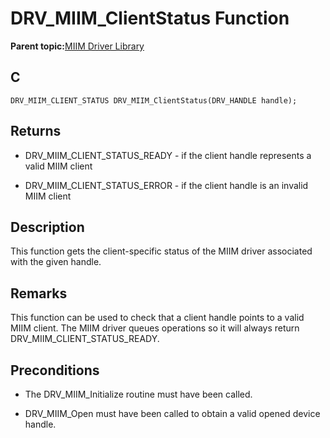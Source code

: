 # DRV\_MIIM\_ClientStatus Function

**Parent topic:**[MIIM Driver Library](GUID-A8906C8D-A608-4572-AE74-1E517DD2B0BE.md)

## C

```
DRV_MIIM_CLIENT_STATUS DRV_MIIM_ClientStatus(DRV_HANDLE handle); 
```

## Returns

-   DRV\_MIIM\_CLIENT\_STATUS\_READY - if the client handle represents a valid MIIM client

-   DRV\_MIIM\_CLIENT\_STATUS\_ERROR - if the client handle is an invalid MIIM client


## Description

This function gets the client-specific status of the MIIM driver associated with the given handle.

## Remarks

This function can be used to check that a client handle points to a valid MIIM client. The MIIM driver queues operations so it will always return DRV\_MIIM\_CLIENT\_STATUS\_READY.

## Preconditions

-   The DRV\_MIIM\_Initialize routine must have been called.

-   DRV\_MIIM\_Open must have been called to obtain a valid opened device handle.


